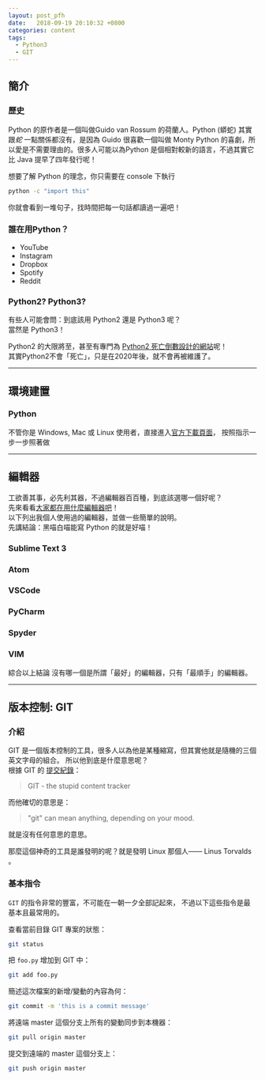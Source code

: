 ```yaml
---
layout: post_pfh
date:   2018-09-19 20:10:32 +0800
categories: content 
tags:
  - Python3
  - GIT
---
```



## 簡介

### 歷史

Python 的原作者是一個叫做Guido van Rossum 的荷蘭人。Python (蟒蛇) 其實跟*蛇* 一點關係都沒有，是因為 Guido 很喜歡一個叫做 Monty Python 的喜劇，所以愛是不需要理由的。很多人可能以為Python 是個相對較新的語言，不過其實它比 Java 提早了四年發行呢！

想要了解 Python 的理念，你只需要在 console 下執行

```bash
python -c "import this"
```

你就會看到一堆句子，找時間把每一句話都讀過一遍吧！

### 誰在用Python？

+ YouTube
+ Instagram
+ Dropbox
+ Spotify
+ Reddit

### Python2? Python3?
有些人可能會問：到底該用 Python2 還是 Python3 呢？  
當然是 Python3！

Python2 的大限將至，甚至有專門為 [Python2 死亡倒數設計的網站](https://pythonclock.org/)呢！  
其實Python2不會「死亡」，只是在2020年後，就不會再被維護了。


---

## 環境建置

### Python

不管你是 Windows, Mac 或 Linux 使用者，直接進入[官方下載頁面](https://www.python.org/downloads/)，
按照指示一步一步照著做


---

## 編輯器

工欲善其事，必先利其器，不過編輯器百百種，到底該選哪一個好呢？  
先來看看[大家都在用什麼編輯器吧](https://insights.stackoverflow.com/survey/2018#technology-most-popular-development-environments)！  
以下列出我個人使用過的編輯器，並做一些簡單的說明。  
先講結論：黑喵白喵能寫 Python 的就是好喵！

### Sublime Text 3

### Atom

### VSCode

### PyCharm

### Spyder

### VIM


綜合以上結論
沒有哪一個是所謂「最好」的編輯器，只有「最順手」的編輯器。

---


## 版本控制: GIT
### 介紹

GIT 是一個版本控制的工具，很多人以為他是某種縮寫，但其實他就是隨機的三個英文字母的組合。
所以他到底是什麼意思呢？  
根據 GIT 的 [提交紀錄](https://github.com/git/git/blob/e83c5163316f89bfbde7d9ab23ca2e25604af290/README)：
> GIT - the stupid content tracker

而他確切的意思是：
> "git" can mean anything, depending on your mood.

就是沒有任何意思的意思。

那麼這個神奇的工具是誰發明的呢？就是發明 Linux 那個人—— Linus Torvalds 。


### 基本指令

`GIT` 的指令非常的豐富，不可能在一朝一夕全部記起來，
不過以下這些指令是最基本且最常用的。

查看當前目錄 GIT 專案的狀態：

```bash
git status
```

把 `foo.py` 增加到 GIT 中：
```bash
git add foo.py
```

簡述這次檔案的新增/變動的內容為何：
```bash
git commit -m 'this is a commit message'
```

將遠端 master 這個分支上所有的變動同步到本機器：
```bash
git pull origin master
```

提交到遠端的 master 這個分支上：
```bash
git push origin master
```


